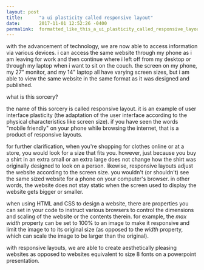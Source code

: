 ```yaml
---
layout: post
title:      "a ui plasticity called responsive layout"
date:       2017-11-01 12:52:26 -0400
permalink:  formatted_like_this_a_ui_plasticity_called_responsive_layout
---
```



with the advancement of technology, we are now able to access information via various devices. i can access the same website through my phone as i am leaving for work and then continue where i left off from my desktop or through my laptop when i want to sit on the couch. the screen on my phone, my 27" monitor, and my 14" laptop all have varying screen sizes, but i am able to view the same website in the same format as it was designed and published.

what is this sorcery?

the name of this sorcery is called responsive layout. it is an example of user interface plasticity (the adaptation of the user interface according to the physical characteristics like screen size). if you have seen the words "mobile friendly" on your phone while browsing the internet, that is a product of responsive layouts.

for further clarification, when you're shopping for clothes online or at a store, you would look for a size that fits you. however, just because you buy a shirt in an extra small or an extra large does not change how the shirt was originally designed to look on a person. likewise, responsive layouts adjust the website according to the screen size. you wouldn't (or shouldn't) see the same sized website for a phone on your computer's browser. in other words, the website does not stay static when the screen used to display the website gets bigger or smaller.

when using HTML and CSS to design a website, there are properties you can set in your code to instruct various browsers to control the dimensions and scaling of the website or the contents therein. for example, the *max width* property can be set to 100% to an image to make it responsive and limit the image to to its original size (as opposed to the *width* property, which can scale the image to be larger than the original).

with responsive layouts, we are able to create aesthetically pleasing websites as opposed to websites equivalent to size 8 fonts on a powerpoint presentation.
